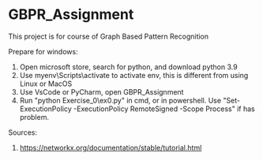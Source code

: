 # GBPR_Assignment

This project is for course of Graph Based Pattern Recognition

Prepare for windows:
1. Open microsoft store, search for python, and download python 3.9
2. Use myenv\Scripts\activate to activate env, this is different from using Linux or MacOS
3. Use VsCode or PyCharm, open GBPR_Assignment
4. Run "python Exercise_0\ex0.py"  in cmd, or in powershell. Use "Set-ExecutionPolicy -ExecutionPolicy RemoteSigned -Scope Process" if has problem.

Sources:
1. https://networkx.org/documentation/stable/tutorial.html